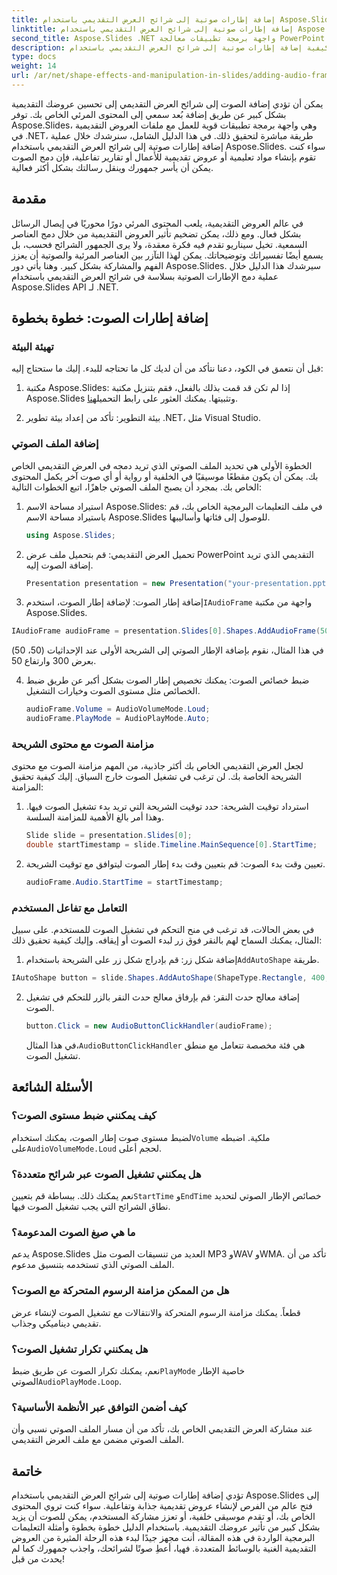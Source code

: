 ```yaml
---
title: إضافة إطارات صوتية إلى شرائح العرض التقديمي باستخدام Aspose.Slides
linktitle: إضافة إطارات صوتية إلى شرائح العرض التقديمي باستخدام Aspose.Slides
second_title: Aspose.Slides .NET واجهة برمجة تطبيقات معالجة PowerPoint
description: تعزيز العروض التقديمية الخاصة بك مع الصوت! تعرف على كيفية إضافة إطارات صوتية إلى شرائح العرض التقديمي باستخدام Aspose.Slides API لـ .NET. احصل على إرشادات خطوة بخطوة وأمثلة التعليمات البرمجية.
type: docs
weight: 14
url: /ar/net/shape-effects-and-manipulation-in-slides/adding-audio-frames/
---
```


يمكن أن تؤدي إضافة الصوت إلى شرائح العرض التقديمي إلى تحسين عروضك التقديمية بشكل كبير عن طريق إضافة بُعد سمعي إلى المحتوى المرئي الخاص بك. توفر Aspose.Slides، وهي واجهة برمجة تطبيقات قوية للعمل مع ملفات العروض التقديمية في .NET، طريقة مباشرة لتحقيق ذلك. في هذا الدليل الشامل، سنرشدك خلال عملية إضافة إطارات صوتية إلى شرائح العرض التقديمي باستخدام Aspose.Slides. سواء كنت تقوم بإنشاء مواد تعليمية أو عروض تقديمية للأعمال أو تقارير تفاعلية، فإن دمج الصوت يمكن أن يأسر جمهورك وينقل رسالتك بشكل أكثر فعالية.

## مقدمة

في عالم العروض التقديمية، يلعب المحتوى المرئي دورًا محوريًا في إيصال الرسائل بشكل فعال. ومع ذلك، يمكن تضخيم تأثير العروض التقديمية من خلال دمج العناصر السمعية. تخيل سيناريو تقدم فيه فكرة معقدة، ولا يرى الجمهور الشرائح فحسب، بل يسمع أيضًا تفسيراتك وتوضيحاتك. يمكن لهذا التآزر بين العناصر المرئية والصوتية أن يعزز الفهم والمشاركة بشكل كبير. وهنا يأتي دور Aspose.Slides. سيرشدك هذا الدليل خلال عملية دمج الإطارات الصوتية بسلاسة في شرائح العرض التقديمي باستخدام Aspose.Slides API لـ .NET.

## إضافة إطارات الصوت: خطوة بخطوة

### تهيئة البيئة

قبل أن نتعمق في الكود، دعنا نتأكد من أن لديك كل ما تحتاجه للبدء. إليك ما ستحتاج إليه:

1.  مكتبة Aspose.Slides: إذا لم تكن قد قمت بذلك بالفعل، فقم بتنزيل مكتبة Aspose.Slides وتثبيتها. يمكنك العثور على رابط التحميل[هنا](https://releases.aspose.com/slides/net/).

2. بيئة التطوير: تأكد من إعداد بيئة تطوير .NET، مثل Visual Studio.

### إضافة الملف الصوتي

الخطوة الأولى هي تحديد الملف الصوتي الذي تريد دمجه في العرض التقديمي الخاص بك. يمكن أن يكون مقطعًا موسيقيًا في الخلفية أو رواية أو أي صوت آخر يكمل المحتوى الخاص بك. بمجرد أن يصبح الملف الصوتي جاهزًا، اتبع الخطوات التالية:

1. استيراد مساحة الاسم Aspose.Slides: في ملف التعليمات البرمجية الخاص بك، قم باستيراد مساحة الاسم Aspose.Slides للوصول إلى فئاتها وأساليبها.

   ```csharp
   using Aspose.Slides;
   ```

2. تحميل العرض التقديمي: قم بتحميل ملف عرض PowerPoint التقديمي الذي تريد إضافة الصوت إليه.

   ```csharp
   Presentation presentation = new Presentation("your-presentation.pptx");
   ```

3.  إضافة إطار الصوت: لإضافة إطار الصوت، استخدم`IAudioFrame` واجهة من مكتبة Aspose.Slides.

   ```csharp
   IAudioFrame audioFrame = presentation.Slides[0].Shapes.AddAudioFrame(50, 50, 300, 50, "path-to-your-audio-file.mp3");
   ```

   في هذا المثال، نقوم بإضافة الإطار الصوتي إلى الشريحة الأولى عند الإحداثيات (50، 50) بعرض 300 وارتفاع 50.

4. ضبط خصائص الصوت: يمكنك تخصيص إطار الصوت بشكل أكبر عن طريق ضبط الخصائص مثل مستوى الصوت وخيارات التشغيل.

   ```csharp
   audioFrame.Volume = AudioVolumeMode.Loud;
   audioFrame.PlayMode = AudioPlayMode.Auto;
   ```

### مزامنة الصوت مع محتوى الشريحة

لجعل العرض التقديمي الخاص بك أكثر جاذبية، من المهم مزامنة الصوت مع محتوى الشريحة الخاصة بك. لن ترغب في تشغيل الصوت خارج السياق. إليك كيفية تحقيق المزامنة:

1. استرداد توقيت الشريحة: حدد توقيت الشريحة التي تريد بدء تشغيل الصوت فيها. وهذا أمر بالغ الأهمية للمزامنة السلسة.

   ```csharp
   Slide slide = presentation.Slides[0];
   double startTimestamp = slide.Timeline.MainSequence[0].StartTime;
   ```

2. تعيين وقت بدء الصوت: قم بتعيين وقت بدء إطار الصوت ليتوافق مع توقيت الشريحة.

   ```csharp
   audioFrame.Audio.StartTime = startTimestamp;
   ```

### التعامل مع تفاعل المستخدم

في بعض الحالات، قد ترغب في منح التحكم في تشغيل الصوت للمستخدم. على سبيل المثال، يمكنك السماح لهم بالنقر فوق زر لبدء الصوت أو إيقافه. وإليك كيفية تحقيق ذلك:

1.  إضافة شكل زر: قم بإدراج شكل زر على الشريحة باستخدام`AddAutoShape` طريقة.

   ```csharp
   IAutoShape button = slide.Shapes.AddAutoShape(ShapeType.Rectangle, 400, 200, 100, 30);
   ```

2. إضافة معالج حدث النقر: قم بإرفاق معالج حدث النقر بالزر للتحكم في تشغيل الصوت.

   ```csharp
   button.Click = new AudioButtonClickHandler(audioFrame);
   ```

    في هذا المثال،`AudioButtonClickHandler` هي فئة مخصصة تتعامل مع منطق تشغيل الصوت.

## الأسئلة الشائعة

### كيف يمكنني ضبط مستوى الصوت؟

 لضبط مستوى صوت إطار الصوت، يمكنك استخدام`Volume` ملكية. اضبطه على`AudioVolumeMode.Loud` لحجم أعلى.

### هل يمكنني تشغيل الصوت عبر شرائح متعددة؟

 نعم يمكنك ذلك. ببساطة قم بتعيين`StartTime` و`EndTime` خصائص الإطار الصوتي لتحديد نطاق الشرائح التي يجب تشغيل الصوت فيها.

### ما هي صيغ الصوت المدعومة؟

يدعم Aspose.Slides العديد من تنسيقات الصوت مثل MP3 وWAV وWMA. تأكد من أن الملف الصوتي الذي تستخدمه بتنسيق مدعوم.

### هل من الممكن مزامنة الرسوم المتحركة مع الصوت؟

قطعاً. يمكنك مزامنة الرسوم المتحركة والانتقالات مع تشغيل الصوت لإنشاء عرض تقديمي ديناميكي وجذاب.

### هل يمكنني تكرار تشغيل الصوت؟

 نعم، يمكنك تكرار الصوت عن طريق ضبط`PlayMode` خاصية الإطار الصوتي`AudioPlayMode.Loop`.

### كيف أضمن التوافق عبر الأنظمة الأساسية؟

عند مشاركة العرض التقديمي الخاص بك، تأكد من أن مسار الملف الصوتي نسبي وأن الملف الصوتي مضمن مع ملف العرض التقديمي.

## خاتمة

تؤدي إضافة إطارات صوتية إلى شرائح العرض التقديمي باستخدام Aspose.Slides إلى فتح عالم من الفرص لإنشاء عروض تقديمية جذابة وتفاعلية. سواء كنت تروي المحتوى الخاص بك، أو تقدم موسيقى خلفية، أو تعزز مشاركة المستخدم، يمكن للصوت أن يزيد بشكل كبير من تأثير عروضك التقديمية. باستخدام الدليل خطوة بخطوة وأمثلة التعليمات البرمجية الواردة في هذه المقالة، أنت مجهز جيدًا لبدء هذه الرحلة المثيرة من العروض التقديمية الغنية بالوسائط المتعددة. فهيا، أعطِ صوتًا لشرائحك، واجذب جمهورك كما لم يحدث من قبل!